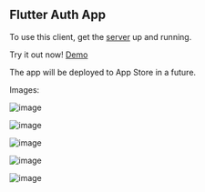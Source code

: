 ## Flutter Auth App

To use this client, get the [server](https://github.com/DenzelCode/nest-auth) up and running.

Try it out now! [Demo](https://nest-auth.ubbly.club/)

The app will be deployed to App Store in a future.

Images:

![image](https://user-images.githubusercontent.com/27902328/124671429-716d4280-de83-11eb-9e9e-8617c5e6e382.png)

![image](https://user-images.githubusercontent.com/27902328/124671457-7df19b00-de83-11eb-817b-bc4e0c35a2af.png)

![image](https://user-images.githubusercontent.com/27902328/124671470-84801280-de83-11eb-93b9-5292f36534ed.png)

![image](https://user-images.githubusercontent.com/27902328/124671502-906bd480-de83-11eb-8262-ee4e983eb84f.png)

![image](https://user-images.githubusercontent.com/27902328/124672247-b80f6c80-de84-11eb-8b10-b44edc9db0b8.png)
